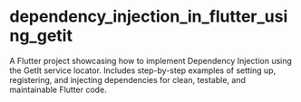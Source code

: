 # dependency_injection_in_flutter_using_getit
A Flutter project showcasing how to implement Dependency Injection using the GetIt service locator. Includes step-by-step examples of setting up, registering, and injecting dependencies for clean, testable, and maintainable Flutter code.
